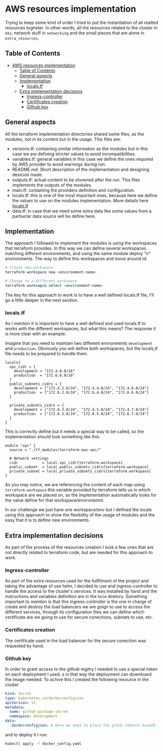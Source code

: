 # AWS resources implementation

Trying to keep some kind of order I tried to put the instantiation of all realted resources togheter. In other words, all the resources related to the cluster in `eks`, network stuff in `networking` and the small pieces that are alone in `extra_resources`.

## Table of Contents

- [AWS resources implementation](#aws-resources-implementation)
  - [Table of Contents](#table-of-contents)
  - [General aspects](#general-aspects)
  - [Implementation](#implementation)
    - [locals.tf](#localstf)
  - [Extra implementation decisions](#extra-implementation-decisions)
    - [Ingress-controller](#ingress-controller)
    - [Certificates creation](#certificates-creation)
    - [Github key](#github-key)

## General aspects

All the terraform implementation directories shared some files, as the modules, not in its content but in the usage. This files are:

  - versions.tf: containing similar information as the modules but in this case we are defining stricter values to avoid incompatibilities.
  - variables.tf: general variables in this case we define the ones required by AWS provider to avoid warnings during run.
  - README.md: Short description of the implementation and designing desicion made.
  - outputs.tf: actual content to be showned after the run. This files implements the outputs of the modules.
  - main.tf: containing the providers definition and configuration.
  - locals.tf: this is one of the most important ones, because here we define the values to use on the modules implementation. More details here [locals.tf](#localstf)
  - data.tf: in case that we need some extra data like some values from a partiuclar data source will be define here.

## Implementation

The approach I followed to implement the modules is using the workspaces that terraform provides. In this way we can define several workspaces matching different environments, and using the same module deploy "n" environments.
The way to define this workspaces and move around id:

```bash
# Create new workspace
terraform workspace new <environment-name>

# Change to a different workspace
terraform worksapce select <environment-name>
```

The key for this approach to work is to have a well defined locals.tf file, I'll go a little deeper in the next section.

### locals.tf

As I mention it is important to have a well defined and used locals.tf to works with the different workspaces, but what this means?
The response it is more clear with an example:

Imagine that you need to maintain two different envronments `development` and `production`. Obviously you will define both workspaces, but the locals,tf file needs to be prepared to handle them.

```hcl
locals{
  vpc_cidr = {
    development = "172.4.0.0/16"
    production  = "172.6.0.0/16"
  }
  public_subnets_cidrs = {
    development = ["172.4.2.0/24", "172.4.4.0/24", "172.4.6.0/24"]
    production  = ["172.6.2.0/24", "172.6.4.0/24", "172.6.6.0/24"]
  }

  private_subnets_cidrs = {
    development = ["172.4.3.0/24", "172.4.5.0/24", "172.4.7.0/24"]
    production  = ["172.6.3.0/24", "172.6.5.0/24", "172.6.7.0/24"]
  }
}
```

This is correctly define but it needs a special way to be called, so the implementation should look something like this:

```hcl
module "vpc" {
  source = "./tf_modules/terraform-aws-vpc/"

  # Network settings
  cidr           = local.vpc_cidr[terraform.workspace]
  public_subnet  = local.public_subnets_cidrs[terraform.workspace]
  private_subnet = local.private_subnets_cidrs[terraform.workspace]
}
```

As you may notice, we are referencing the content of each map using `terraform.workspace` this variable provided by terraform tells us in which workspace are we placed on, so the implementation automatically looks for the value define for that workspace/environemnt.

In our challenge we just have one workspace/env but I defined the locals using this approach to show the flexibility of the usage of modules and the easy that it is to define new environments.

## Extra implementation decisions

As part of the process of the resources creation I took a few ones that are not directly related to terraform code, but are needed for this approach to work.

### Ingress-controller

As part of the extra resources used for the fullfilment of the project and taking the advantage of use helm, I decided to use and ingress-controller to handle the access to the cluster's services. It was installed by hand and the instructions and variables definition are in the `helm` diretory.
Something important to mention is that this ingress-controller is the one in charge of create and destroy the load balancers we are goign to use to access the different services, through its configuration files we can define which certificate are we going to use for secure conections, subnets to use, etc.

### Certificates creation

The certificate used in the load balancer for the secure conection was requested by hand.

### Github key

In order to grant access to the github regitry I needed to use a special token on each deployment I used, s in that way the deployment can downloasd the image needed. To achive this I created the following resource in the cluster

```yaml
kind: Secret
type: kubernetes.io/dockerconfigjson
apiVersion: v1
metadata:
  name: github-package-secret
  namespace: development
data:
  .dockerconfigjson: # Here we need to place the gthub tokenin base64
```

and to deploy it I run:
```bash
kubectl apply -f docker_config.yaml
```
